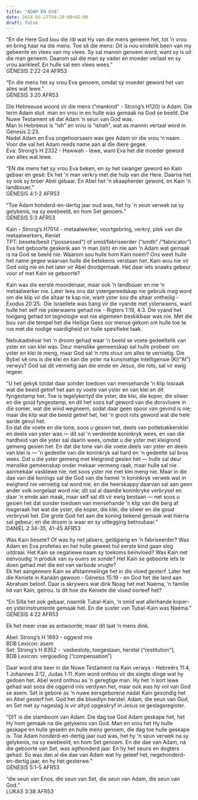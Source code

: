 ```yaml
---
title: "ADAM EN EVA"
date: 2024-05-27T04:29:00+02:00
draft: false
---
```

<html>
 <head></head>
 <body>
  <p>“En die Here God bou die rib wat Hy van die mens geneem het, tot 'n vrou en bring haar na die mens. Toe sê die mens: Dit is nou eindelik been van my gebeente en vlees van my vlees. Sy sal mannin genoem word, want sy is uit die man geneem. Daarom sal die man sy vader en moeder verlaat en sy vrou aankleef. En hulle sal een vlees wees.”<br>‭‭GÉNESIS‬ ‭2‬:‭22‬-‭24‬ ‭AFR53‬‬</p>
  <p>“En die mens het sy vrou Eva genoem, omdat sy moeder geword het van alles wat lewe.”<br>‭‭GÉNESIS‬ ‭3‬:‭20‬ ‭AFR53‬‬</p>
  <p>Die Hebreeuse woord vir die mens (“mankind” - Strong’s H120) is Adam. Die term Adam sluit &nbsp;man en vrou in en hulle was gemaak na God se beeld. Die Nuwe Testament sê dat Adam ‘n seun van God was.&nbsp;<br>Man in Hebreeus is “ish” en vrou is “ishah”, wat as mannin vertaal word in Génesis 2:23.<br>Nadat Adam en Eva ongehoorsaam was gee Adam vir die vrou ‘n naam. Voor die val het Adam reeds name aan al die diere gegee.&nbsp;<br>Eva: Strong’s H 2332 - Hawwah - lewe, want Eva het die moeder geword van alles wat lewe.</p>
  <p>“EN die mens het sy vrou Eva beken, en sy het swanger geword en Kain gebaar en gesê: Ek het 'n man verkry met die hulp van die Here. Daarna het sy ook sy broer Abel gebaar. En Abel het 'n skaapherder geword, en Kain 'n landbouer.”<br>‭‭GÉNESIS‬ ‭4‬:‭1‬-‭2‬ ‭AFR53‬</p>
  <p>“Toe Adam honderd-en-dertig jaar oud was, het hy 'n seun verwek na sy gelykenis, na sy ewebeeld, en hom Set genoem.”<br>‭‭GÉNESIS‬ ‭5‬:‭3‬ ‭AFR53‬‬</p>
  <p>Kain - Strong’s H7014 - metaalwerker, voortgebring, verkry, plek van die metaalwerkers, Keniet<br>TPT: besete/besit (“possessed”) of smid/fabriseerder (“smith” /“fabricator”)<br>Eva het geboorte geskenk aan ‘n man (ish) en nie aan ‘n Adam wat gemaak is na God se beeld nie. Waarom sou hulle hom Kain noem? Ons weet hulle het name gegee waarvan hulle die betekenis verstaan het. Kain wou nie vir God volg nie en het later vir Abel doodgemaak. Het daar iets snaaks gebeur voor of met Kain se geboorte?</p>
  <p>Kain was die eerste moordenaar, maar ook ‘n landbouer en nie ‘n metaalwerker nie. Later lees ons dat ystergereedskap nie gebruik mag word om die klip vir die altaar te kap nie, want yster sou die altaar ontheilig - Exodus 20:25. &nbsp;Die Israeliete was bang vir die vyande met ysterwaens, want hulle het self nie ysterwaens gehad nie - Rigters 1:19, 4:3. Die vyand het toegang gehad tot tegnologie wat nie algemeen beskikbaar was nie. Met die bou van die tempel het die Heilige Gees oor mense gekom om hulle toe te rus met die nodige vaardigheid vir hulle spesifieke taak.</p>
  <p>Nebukadnésar het ‘n droom gehad waar ‘n beeld se voete gedeeltelik van yster en van klei was. Deur menslike gemeenskap sal hulle probeer om yster en klei te meng, maar God sal ‘n rots stuur om alles te vernietig. Die Bybel sê ons is die klei en kan die yster na kunsmatige intelligensie (KI/“AI”) verwys? God sal dit vernietig aan die einde en Jesus, die rots, sal vir ewig regeer.</p>
  <p>“U het gekyk totdat daar sonder toedoen van mensehande 'n klip losraak wat die beeld getref het aan sy voete van yster en van klei en dit fyngestamp het. Toe is tegelykertyd die yster, die klei, die koper, die silwer en die goud fyngestamp, en dit het soos kaf geword van die dorsvloere in die somer, wat die wind wegneem, sodat daar geen spoor van gevind is nie; maar die klip wat die beeld getref het, het 'n groot rots geword wat die hele aarde gevul het.<br>En dat die voete en die tone, soos u gesien het, deels van pottebakkersklei en deels van yster was — dit sal 'n verdeelde koninkryk wees, en van die hardheid van die yster sal daarin wees, omdat u die yster met kleigrond gemeng gesien het. En dat die tone van die voete deels van yster en deels van klei is — 'n gedeelte van die koninkryk sal hard en 'n gedeelte sal bros wees. Dat u die yster gemeng met kleigrond gesien het — hulle sal deur menslike gemeenskap onder mekaar vermeng raak, maar hulle sal nie aanmekaar vasklewe nie, net soos yster nie met klei meng nie. Maar in die dae van dié konings sal die God van die hemel 'n koninkryk verwek wat in ewigheid nie vernietig sal word nie, en die heerskappy daarvan sal aan geen ander volk oorgelaat word nie; dit sal al daardie koninkryke verbrysel en daar 'n einde aan maak, maar self sal dit vir ewig bestaan — net soos u gesien het dat sonder toedoen van mensehande 'n klip van die berg af losgeraak het wat die yster, die koper, die klei, die silwer en die goud verbrysel het. Die grote God het aan die koning bekend gemaak wat hierna sal gebeur; en die droom is waar en sy uitlegging betroubaar.”<br>‭‭DANIËL‬ ‭2‬:‭34‬-‭35‬, ‭41‬-‭45‬ ‭AFR53‬‬</p>
  <p>Was Kain besete? Of was hy net jaloers, geldgierig en ‘n fabriseerder? Was Adam en Eva profeties en het hulle geweet hul eerste kind gaan sleg uitdraai. Het Kain se negatiewe naam sy toekoms beïnvloed? Was Kain net eenvoudig ‘n produk van sy ouers se sonde? Het Kain se geboorte iets te doen gehad met die eet van verbode vrugte?<br>Ek het aangeneem Kain se afstammelinge het in die vloed gesterf. Later het die Keniete in Kanaän gewoon - Génesis 15:19 - en God het die land aan Abraham beloof. Daar is skrywers wat dink Noag het met Naéma, ‘n familie lid van Kain, getrou. Is dit hoe die Keniete die vloed oorleef het?</p>
  <p>“En Silla het ook gebaar, naamlik Tubal-Kain, 'n smid wat allerhande koper- en ysterinstrumente gemaak het. En die suster van Tubal-Kain was Naéma.”<br>‭‭GÉNESIS‬ ‭4‬:‭22‬ ‭AFR53‬‬</p>
  <p>Ek het meer vrae as antwoorde, maar dit laat ‘n mens dink.</p>
  <p>Abel: Strong’s H 1893 - oggend mis<br>BDB Lexicon: asem<br>Set: Strong’s H 8352 - &nbsp;vasbeslote, toegestaan, herstel (“restitution”),&nbsp;<br>BDB Lexicon: vergoeding (“compensation”)</p>
  <p>Daar word drie keer in die Nuwe Testament na Kain verwys - Hebreërs 11:4, 1 Johannes 3:12, Judas 1:11. Kain word onthou vir die slegte dinge wat hy gedoen het. Abel word onthou as ‘n geregtige man. Hy het ‘n kort lewe gehad wat soos die oggend mis verdywn het, maar ook was hy vol van God se asem. Set is gebore as ‘n nuwe eersgeborene nadat Kain gesondig het en Abel gesterf het. God het die bloedlyn herstel. Adam, die seun van God, en Set met sy nageslag is vir altyd opgeskryf in Jesus se geslagsregister.</p>
  <p>“DIT is die stamboom van Adam. Die dag toe God Adam geskape het, het Hy hom gemaak na die gelykenis van God. Man en vrou het Hy hulle geskape en hulle geseën en hulle mens genoem, die dag toe hulle geskape is. Toe Adam honderd-en-dertig jaar oud was, het hy 'n seun verwek na sy gelykenis, na sy ewebeeld, en hom Set genoem. En die dae van Adam, ná die geboorte van Set, was agthonderd jaar. En hy het seuns en dogters gehad. So was dan al die dae van Adam wat hy geleef het, negehonderd-en-dertig jaar, en hy het gesterwe.”<br>‭‭GÉNESIS‬ ‭5‬:‭1‬-‭5‬ ‭AFR53‬‬</p>
  <p>“die seun van Enos, die seun van Set, die seun van Adam, die seun van God.”<br>‭‭LUKAS‬ ‭3‬:‭38‬ ‭AFR53‬‬</p>
  <p>&nbsp;</p>
 </body>
</html>